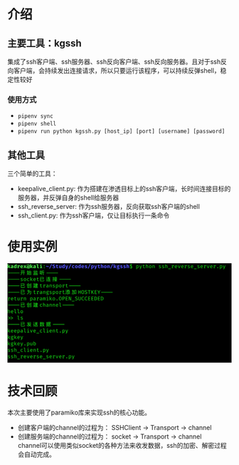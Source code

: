 # 介绍
## 主要工具：kgssh
集成了ssh客户端、ssh服务器、ssh反向客户端、ssh反向服务器。且对于ssh反向客户端，会持续发出连接请求，所以只要运行该程序，可以持续反弹shell，稳定性较好   
### 使用方式
- `pipenv sync`  
- `pipenv shell`  
- `pipenv run python kgssh.py [host_ip] [port] [username] [password]`  
## 其他工具
三个简单的工具：  
- keepalive\_client.py: 作为搭建在渗透目标上的ssh客户端，长时间连接目标的服务器，并反弹自身的shell给服务器  
- ssh\_reverse\_server: 作为ssh服务器，反向获取ssh客户端的shell  
- ssh\_client.py: 作为ssh客户端，仅让目标执行一条命令  
  
# 使用实例
  
![](img/python12md1.png)  

# 技术回顾
本次主要使用了paramiko库来实现ssh的核心功能。  
- 创建客户端的channel的过程为： SSHClient -> Transport -> channel  
- 创建服务端的channel的过程为： socket -> Transport -> channel  
channel可以使用类似socket的各种方法来收发数据，ssh的加密、解密过程会自动完成。  
